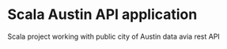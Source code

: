 # Scala Austin API application 
Scala project working with public city of Austin data avia rest API 

